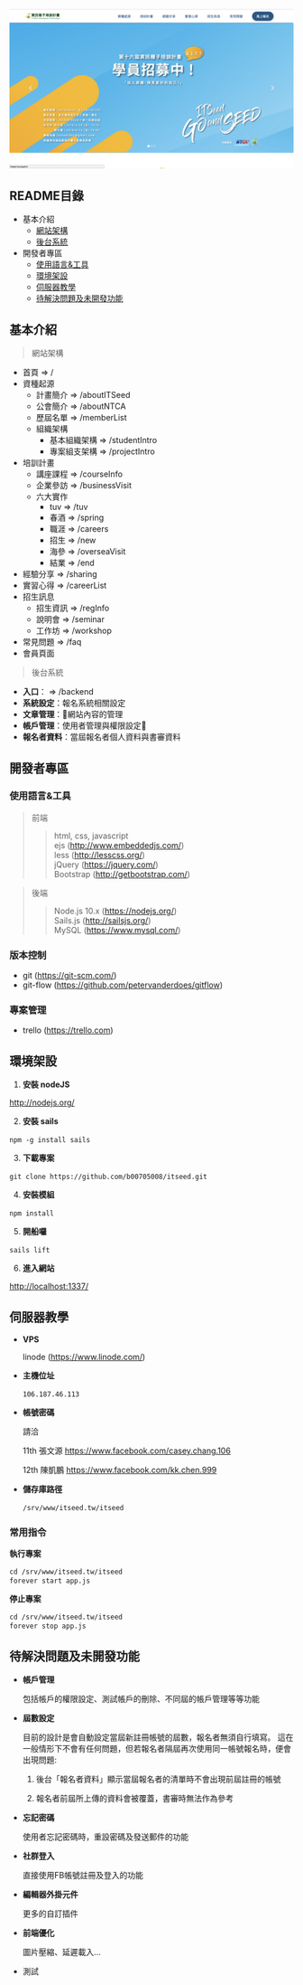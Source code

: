 [![Alt text](/assets/images/doc/view15th.png)
](http://www.itseed.tw)

## README目錄
* 基本介紹
  * [網站架構](#structure)
  * [後台系統](#backend)
* 開發者專區
  * [使用語言&工具](#tool)
  * [環境架設](#environment)
  * [伺服器教學](#server)
  * [待解決問題及未開發功能](#issue)

## 基本介紹

<a name="structure"></a>
> 網站架構
* 首頁 => /
* 資種起源 
  * 計畫簡介 => /aboutITSeed
  * 公會簡介 => /aboutNTCA
  * 歷屆名單 => /memberList
  * 組織架構 
    * 基本組織架構 => /studentIntro
    * 專案組支架構 => /projectIntro
* 培訓計畫
  * 講座課程 => /courseInfo
  * 企業參訪 => /businessVisit
  * 六大實作
    * tuv => /tuv
    * 春酒 => /spring
    * 職涯 => /careers
    * 招生 => /new
    * 海參 => /overseaVisit
    * 結業 => /end
* 經驗分享 => /sharing
* 實習心得 => /careerList
* 招生訊息
  * 招生資訊 => /regInfo
  * 說明會 => /seminar
  * 工作坊 => /workshop
* 常見問題 => /faq
* 會員頁面

<a name="backend"></a>
> 後台系統

* **入口**： => /backend
* **系統設定**：報名系統相關設定
* **文章管理**：網站內容的管理
* **帳戶管理**：使用者管理與權限設定
* **報名者資料**：當屆報名者個人資料與書審資料


## 開發者專區

<a name="tool"></a>
### 使用語言&工具
>前端
>> html, css, javascript  
   ejs (http://www.embeddedjs.com/)   
   less (http://lesscss.org/)   
   jQuery (https://jquery.com/)   
   Bootstrap (http://getbootstrap.com/)

>後端
>> Node.js 10.x (https://nodejs.org/)   
   Sails.js (http://sailsjs.org/)   
   MySQL (https://www.mysql.com/)

### 版本控制
* git (https://git-scm.com/)
* git-flow (https://github.com/petervanderdoes/gitflow)

### 專案管理
* trello (https://trello.com)

<a name="environment"></a>
## 環境架設

1. **安裝 nodeJS**

  http://nodejs.org/

2. **安裝 sails**

  `npm -g install sails`

3. **下載專案**

  `git clone https://github.com/b00705008/itseed.git`

4. **安裝模組**

  `npm install`

5. **開船囉**

  `sails lift`

6. **進入網站**

  [http://localhost:1337/](http://localhost:1337/)

<a name="server"></a>
## 伺服器教學
* **VPS**

  linode (https://www.linode.com/)

* **主機位址**

  `106.187.46.113`

* **帳號密碼**

  請洽
  
  11th 張文源 https://www.facebook.com/casey.chang.106
  
  12th 陳凱鵬 https://www.facebook.com/kk.chen.999

* **儲存庫路徑**

  `/srv/www/itseed.tw/itseed`

### 常用指令
**執行專案**

```
cd /srv/www/itseed.tw/itseed
forever start app.js
```

**停止專案**

```
cd /srv/www/itseed.tw/itseed
forever stop app.js
```

<a name="issue"></a>
## 待解決問題及未開發功能

<a name="issue_1"></a>

* **帳戶管理**

  包括帳戶的權限設定、測試帳戶的刪除、不同屆的帳戶管理等等功能

<a name="issue_2"></a>

* **屆數設定**

  目前的設計是會自動設定當屆新註冊帳號的屆數，報名者無須自行填寫。
  這在一般情形下不會有任何問題，但若報名者隔屆再次使用同一帳號報名時，便會出現問題:
	  
    1. 後台「報名者資料」顯示當屆報名者的清單時不會出現前屆註冊的帳號
	  
    2. 報名者前屆所上傳的資料會被覆蓋，書審時無法作為參考

* **忘記密碼**

  使用者忘記密碼時，重設密碼及發送郵件的功能
	
* **社群登入**

  直接使用FB帳號註冊及登入的功能

* **編輯器外掛元件**

  更多的自訂插件

* **前端優化**

  圖片壓縮、延遲載入...



* 測試
